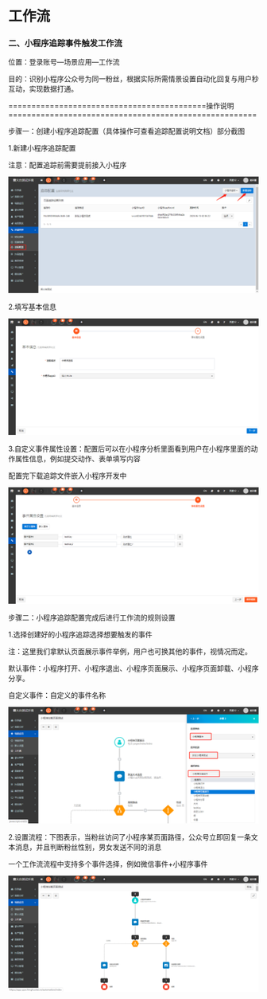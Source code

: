 # 工作流

### 二、小程序追踪事件触发工作流

位置：登录账号—场景应用—工作流

目的：识别小程序公众号为同一粉丝，根据实际所需情景设置自动化回复与用户秒互动，实现数据打通。

===========================================操作说明======================================================

步骤一：创建小程序追踪配置（具体操作可查看追踪配置说明文档）部分截图

1.新建小程序追踪配置

注意：配置追踪前需要提前接入小程序

![](/assets/xcxlist.png)

2.填写基本信息

![](/assets/xcxjbxx.png)

3.自定义事件属性设置：配置后可以在小程序分析里面看到用户在小程序里面的动作属性信息，例如提交动作、表单填写内容

配置完下载追踪文件嵌入小程序开发中

![](/assets/小程序zdysjsx.png)

步骤二：小程序追踪配置完成后进行工作流的规则设置

1.选择创建好的小程序追踪选择想要触发的事件

注：这里我们拿默认页面展示事件举例，用户也可换其他的事件，视情况而定。

默认事件：小程序打开、小程序退出、小程序页面展示、小程序页面卸载、小程序分享。

自定义事件：自定义的事件名称

![](/assets/xcxmrsj.png)

2.设置流程：下图表示，当粉丝访问了小程序某页面路径，公众号立即回复一条文本消息，并且判断粉丝性别，男女发送不同的消息

一个工作流流程中支持多个事件选择，例如微信事件+小程序事件 

![](/assets/xcxlc.png)







